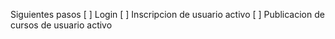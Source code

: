 Siguientes pasos
[ ] Login
[ ] Inscripcion de usuario activo
[ ] Publicacion de cursos de usuario activo


